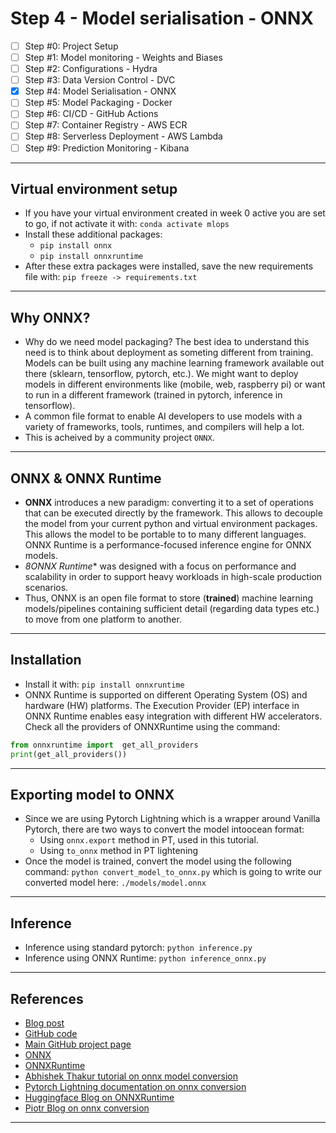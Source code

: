 # Step 4 - Model serialisation - ONNX
- [ ] Step #0: Project Setup
- [ ] Step #1: Model monitoring - Weights and Biases
- [ ] Step #2: Configurations - Hydra
- [ ] Step #3: Data Version Control - DVC
- [x] Step #4: Model Serialisation - ONNX
- [ ] Step #5: Model Packaging - Docker
- [ ] Step #6: CI/CD - GitHub Actions
- [ ] Step #7: Container Registry - AWS ECR
- [ ] Step #8: Serverless Deployment - AWS Lambda
- [ ] Step #9: Prediction Monitoring - Kibana
***

## Virtual environment setup
- If you have your virtual environment created in week 0 active you are set to go, if not activate it with: `conda activate mlops`
- Install these additional packages:
    - `pip install onnx`
    - `pip install onnxruntime`
- After these extra packages were installed, save the new requirements file with: `pip freeze -> requirements.txt`
***

## Why ONNX?
- Why do we need model packaging? The best idea to understand this need is to think about deployment as someting different from training. Models can be built using any machine learning framework available out there (sklearn, tensorflow, pytorch, etc.). We might want to deploy models in different environments like (mobile, web, raspberry pi) or want to run in a different framework (trained in pytorch, inference in tensorflow).
- A common file format to enable AI developers to use models with a variety of frameworks, tools, runtimes, and compilers will help a lot.
- This is acheived by a community project `ONNX`.
***

## ONNX & ONNX Runtime
- **ONNX** introduces a new paradigm: converting it to a set of operations that can be executed directly by the framework. This allows to decouple the model from your current python and virtual environment packages. This allows the model to be portable to to many different languages. ONNX Runtime is a performance-focused inference engine for ONNX models. 
- *8ONNX Runtime** was designed with a focus on performance and scalability in order to support heavy workloads in high-scale production scenarios.
- Thus, ONNX is an open file format to store (**trained**) machine learning models/pipelines containing sufficient detail (regarding data types etc.) to move from one platform to another.
***

## Installation
- Install it with: `pip install onnxruntime`
- ONNX Runtime is supported on different Operating System (OS) and hardware (HW) platforms. The Execution Provider (EP) interface in ONNX Runtime enables easy integration with different HW accelerators. Check all the providers of ONNXRuntime using the command:
```python
from onnxruntime import  get_all_providers
print(get_all_providers())
```

***

## Exporting model to ONNX
- Since we are using Pytorch Lightning which is a wrapper around Vanilla Pytorch, there are two ways to convert the model intoocean format:
    - Using `onnx.export` method in PT, used in this tutorial.
    - Using `to_onnx` method in PT lightening
- Once the model is trained, convert the model using the following command: `python convert_model_to_onnx.py` which is going to write our converted model here: `./models/model.onnx`
***

## Inference
- Inference using standard pytorch: `python inference.py`
- Inference using ONNX Runtime: `python inference_onnx.py`
***

## References
- [Blog post](https://www.ravirajag.dev/blog/mlops-onnx)
- [GitHub code](https://github.com/graviraja/MLOps-Basics/tree/main/week_4_onnx)
- [Main GitHub project page](https://github.com/graviraja/MLOps-Basics)
- [ONNX](https://onnx.ai/)
- [ONNXRuntime](https://www.onnxruntime.ai/)
- [Abhishek Thakur tutorial on onnx model conversion](https://www.youtube.com/watch?v=7nutT3Aacyw)
- [Pytorch Lightning documentation on onnx conversion](https://pytorch-lightning.readthedocs.io/en/stable/common/production_inference.html)
- [Huggingface Blog on ONNXRuntime](https://medium.com/microsoftazure/accelerate-your-nlp-pipelines-using-hugging-face-transformers-and-onnx-runtime-2443578f4333)
- [Piotr Blog on onnx conversion](https://tugot17.github.io/data-science-blog/onnx/tutorial/2020/09/21/Exporting-lightning-model-to-onnx.html)
***